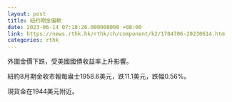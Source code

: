 ```yaml
---
layout: post
title: 紐約期金偏軟
date: 2023-06-14 07:18:26.000000000 +08:00
link: https://news.rthk.hk/rthk/ch/component/k2/1704706-20230614.htm
categories: rthk
---
```


外圍金價下跌，受美國國債收益率上升影響。

紐約8月期金收市報每盎士1958.6美元，跌11.1美元，跌幅0.56%。

現貨金在1944美元附近。
